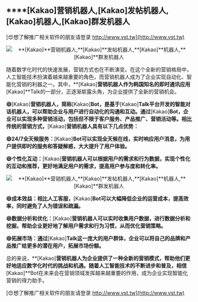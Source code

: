 ## ****[Kakao]**营销机器人,**[Kakao]**发帖机器人,**[Kakao]**机器人,**[Kakao]**群发机器人**

[😍想了解推广相关软件的朋友请登录 http://www.vst.tw](http://www.vst.tw)

 <center><img src="https://vst.tw/MP4/tuiguang/png/4.png" alt="**[Kakao]**营销机器人,**[Kakao]**发帖机器人,**[Kakao]**机器人,**[Kakao]**群发机器人"></center>

随着数字化时代的快速发展，营销方式也在不断演变。在这个全新的营销格局中，人工智能技术扮演着越来越重要的角色，而营销机器人成为了企业实现自动化、智能化营销的利器之一。其中，**[Kakao]**营销机器人作为韩国知名的即时通讯应用**[Kakao]**Talk的一部分，正逐渐崭露头角，为企业提供了全新的营销机会。

**😄**[Kakao]**营销机器人，简称**[Kakao]**Bot，是基于**[Kakao]**Talk平台开发的智能对话机器人，可以帮助企业与用户进行自动化的沟通和互动。通过**[Kakao]**Bot，企业可以实现多种营销活动，包括但不限于客户服务、产品推广、营销活动等。相比传统的营销方式，**[Kakao]**营销机器人具有以下几点优势：**

**😄24/7全天候服务：**[Kakao]**Bot可以实现全天候在线，实时响应用户消息，为用户提供即时的服务和答疑解惑，大大提升了用户体验。**

**😄个性化互动：**[Kakao]**营销机器人可以根据用户的需求和行为数据，实现个性化的互动和推荐，更好地满足用户的需求，提高用户参与度和转化率。**

 <center><img src="https://vst.tw/MP4/tuiguang/png/3.png" alt="**[Kakao]**营销机器人,**[Kakao]**发帖机器人,**[Kakao]**机器人,**[Kakao]**群发机器人"></center>

**😄成本效益：相比人工客服，**[Kakao]**Bot可以大幅降低企业的运营成本，提高效率，同时避免了人为错误和疏漏。**

**😄数据分析和优化：**[Kakao]**营销机器人可以实时收集用户数据，进行数据分析和挖掘，帮助企业更好地了解用户需求和行为习惯，从而优化营销策略。**

**😄拓展市场：通过**[Kakao]**Talk这一庞大的用户群体，企业可以将自己的品牌和产品推广给更多的潜在用户，拓展市场份额。**

总的来说，**[Kakao]**营销机器人为企业提供了一种全新的营销模式，帮助他们更好地适应数字化时代的挑战和机遇。随着人工智能技术的不断进步和普及，相信**[Kakao]**Bot在未来会在营销领域发挥越来越重要的作用，成为企业实现智能化营销的得力助手。

[😍想了解推广相关软件的朋友请登录 http://www.vst.tw](http://www.vst.tw)



